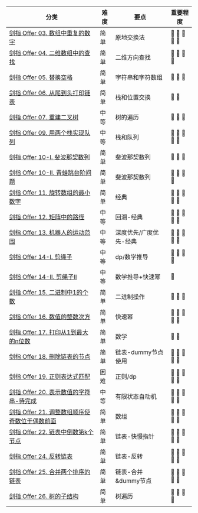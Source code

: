 | 分类                                               | 难度 | 要点 | 重要程度
| ------------------------------------------------ | -- | -- | --
| [剑指 Offer 03. 数组中重复的数字](https://github.com/JK9559/WIO/blob/master/note/Algorithm/ToOffer/lcof_03FindRepeatNumber.md)            | 简单 | 原地交换法 | :lollipop: :lollipop: :lollipop: :lollipop: :lollipop:
| [剑指 Offer 04. 二维数组中的查找](https://github.com/JK9559/WIO/blob/master/note/Algorithm/ToOffer/lcof_04FindNumberIn2DArray.md)            | 简单 | 二维方向查找 | :lollipop: :lollipop: :lollipop: :lollipop:
| [剑指 Offer 05. 替换空格](https://github.com/JK9559/WIO/blob/master/note/Algorithm/ToOffer/lcof_05ReplaceSpace.md)            | 简单 | 字符串和字符数组 | :lollipop: :lollipop: :lollipop:
| [剑指 Offer 06. 从尾到头打印链表](https://github.com/JK9559/WIO/blob/master/note/Algorithm/ToOffer/lcof_06ReversePrint.md)            | 简单 | 栈和位置交换 | :lollipop: :lollipop:
| [剑指 Offer 07. 重建二叉树](https://github.com/JK9559/WIO/blob/master/note/Algorithm/ToOffer/lcof_07BuildTree.md)            | 中等 | 树的遍历 | :lollipop: :lollipop: :lollipop:
| [剑指 Offer 09. 用两个栈实现队列](https://github.com/JK9559/WIO/blob/master/note/Algorithm/ToOffer/lcof_09CQueue.md)            | 中等 | 栈和队列 | :lollipop: :lollipop: :lollipop: :lollipop: :lollipop:
| [剑指 Offer 10-I. 斐波那契数列](https://github.com/JK9559/WIO/blob/master/note/Algorithm/ToOffer/lcof_10IFib.md)            | 简单 | 斐波那契数列 | :lollipop: :lollipop: :lollipop:
| [剑指 Offer 10-II. 青蛙跳台阶问题](https://github.com/JK9559/WIO/blob/master/note/Algorithm/ToOffer/lcof_10IINumWays.md)            | 简单 | 斐波那契数列 | :lollipop: :lollipop: :lollipop: :lollipop:
| [剑指 Offer 11. 旋转数组的最小数字](https://github.com/JK9559/WIO/blob/master/note/Algorithm/ToOffer/lcof_11MinArray.md)            | 简单 | 经典 | :lollipop: :lollipop: :lollipop: :lollipop: :lollipop:
| [剑指 Offer 12. 矩阵中的路径](https://github.com/JK9559/WIO/blob/master/note/Algorithm/ToOffer/lcof_12Exist.md)            | 中等 | 回溯-经典 | :lollipop: :lollipop: :lollipop: :lollipop: :lollipop:
| [剑指 Offer 13. 机器人的运动范围](https://github.com/JK9559/WIO/blob/master/note/Algorithm/ToOffer/lcof_13MovingCount.md)            | 中等 | 深度优先/广度优先-经典 | :lollipop: :lollipop: :lollipop: :lollipop: :lollipop:
| [剑指 Offer 14-I. 剪绳子](https://github.com/JK9559/WIO/blob/master/note/Algorithm/ToOffer/lcof_14ICuttingRope.md)            | 中等 | dp/数学推导 | :lollipop: :lollipop: :lollipop: :lollipop:
| [剑指 Offer 14-II. 剪绳子II](https://github.com/JK9559/WIO/blob/master/note/Algorithm/ToOffer/lcof_14IICuttingRope.md)            | 中等 | 数学推导+快速幂 | :lollipop:
| [剑指 Offer 15. 二进制中1的个数](https://github.com/JK9559/WIO/blob/master/note/Algorithm/ToOffer/lcof_15HammingWeight.md)            | 简单 | 二进制操作 | :lollipop: :lollipop: :lollipop:
| [剑指 Offer 16. 数值的整数次方](https://github.com/JK9559/WIO/blob/master/note/Algorithm/ToOffer/lcof_16MyPow.md)            | 简单 | 快速幂 | :lollipop: :lollipop: :lollipop: :lollipop: :lollipop:
| [剑指 Offer 17. 打印从1到最大的n位数](https://github.com/JK9559/WIO/blob/master/note/Algorithm/ToOffer/lcof_17PrintNumbers.md)            | 简单 | 数学 | :lollipop: :lollipop:
| [剑指 Offer 18. 删除链表的节点](https://github.com/JK9559/WIO/blob/master/note/Algorithm/ToOffer/lcof_18DeleteNode.md)            | 简单 | 链表-dummy节点使用 | :lollipop: :lollipop: :lollipop: :lollipop: :lollipop:
| [剑指 Offer 19. 正则表达式匹配](https://github.com/JK9559/WIO/blob/master/note/Algorithm/ToOffer/lcof_19IsMatch.md)            | 困难 | 正则/dp | :lollipop: :lollipop: :lollipop: :lollipop: :lollipop:
| [剑指 Offer 20. 表示数值的字符串-待完成](https://github.com/JK9559/WIO/blob/master/note/Algorithm/ToOffer/lcof_20IsNumber.md)            | 中等 | 有限状态自动机 | :lollipop: :lollipop: :lollipop: :lollipop: :lollipop:
| [剑指 Offer 21. 调整数组顺序使奇数位于偶数前面](https://github.com/JK9559/WIO/blob/master/note/Algorithm/ToOffer/lcof_21Exchange.md)            | 简单 | 数组 | :lollipop: :lollipop: :lollipop: :lollipop: :lollipop:
| [剑指 Offer 22. 链表中倒数第k个节点](https://github.com/JK9559/WIO/blob/master/note/Algorithm/ToOffer/lcof_22GetKthFromEnd.md)            | 简单 | 链表-快慢指针 | :lollipop: :lollipop: :lollipop: :lollipop: :lollipop:
| [剑指 Offer 24. 反转链表](https://github.com/JK9559/WIO/blob/master/note/Algorithm/ToOffer/lcof_24ReverseList.md)            | 简单 | 链表-反转 | :lollipop: :lollipop: :lollipop: :lollipop: :lollipop:
| [剑指 Offer 25. 合并两个排序的链表](https://github.com/JK9559/WIO/blob/master/note/Algorithm/ToOffer/lcof_25MergeTwoLists.md)            | 简单 | 链表-合并&dummy节点 | :lollipop: :lollipop: :lollipop: :lollipop: :lollipop:
| [剑指 Offer 26. 树的子结构](https://github.com/JK9559/WIO/blob/master/note/Algorithm/ToOffer/lcof_26IsSubStructure.md)            | 简单 | 树遍历 | :lollipop: :lollipop: :lollipop: :lollipop: